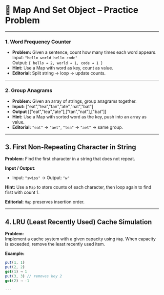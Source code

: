 # 🧮 Map And Set Object – Practice Problem

---

### 1. Word Frequency Counter

- **Problem:** Given a sentence, count how many times each word appears.
  Input: `"hello world hello code"`  
  Output: `{ hello → 2, world → 1, code → 1 }`
- **Hint:** Use a Map with word as key, count as value.
- **Editorial:** Split string → loop → update counts.

---

### 2. Group Anagrams

- **Problem:** Given an array of strings, group anagrams together.
- **Input:** ["eat","tea","tan","ate","nat","bat"]
- **Output** [["eat","tea","ate"],["tan","nat"],["bat"]]
- **Hint:** Use a Map with sorted word as the key, push into an array as value.
- **Editorial:** `"eat"` → `"aet"`, `"tea"` → `"aet"` → same group.

---

## 3. First Non-Repeating Character in String

**Problem:** Find the first character in a string that does not repeat.

**Input / Output:**

- Input: `"swiss"` → Output: `"w"`

**Hint:** Use a `Map` to store counts of each character, then loop again to find first with count 1.

**Editorial:** `Map` preserves insertion order.

---

## 4. LRU (Least Recently Used) Cache Simulation

**Problem:**  
Implement a cache system with a given capacity using `Map`. When capacity is exceeded, remove the least recently used item.

**Example:**

```js
put(1, 1)
put(2, 2)
get(1) → 1
put(3, 3) // removes key 2
get(2) → -1

---
```
